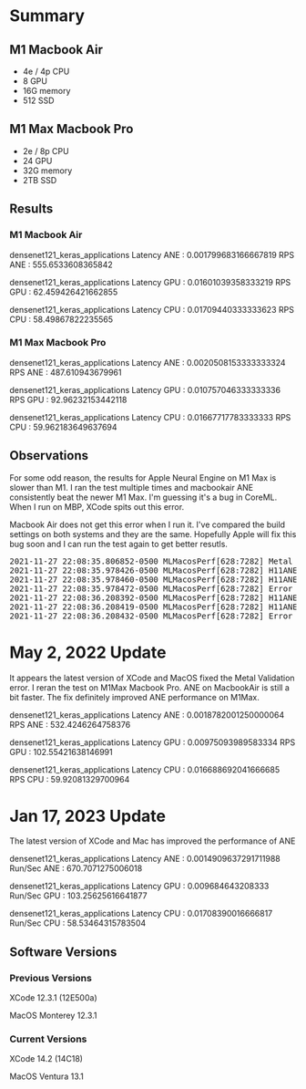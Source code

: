 # Summary

## M1 Macbook Air

* 4e / 4p CPU
* 8 GPU
* 16G memory
* 512 SSD

## M1 Max Macbook Pro

* 2e / 8p CPU
* 24 GPU
* 32G memory
* 2TB SSD

## Results

### M1 Macbook Air
densenet121_keras_applications
Latency ANE : 0.001799683166667819
RPS ANE : 555.6533608365842

densenet121_keras_applications
Latency GPU : 0.01601039358333219
RPS GPU : 62.459426421662855

densenet121_keras_applications
Latency CPU : 0.01709440333333623
RPS CPU : 58.49867822235565

### M1 Max Macbook Pro
densenet121_keras_applications
Latency ANE : 0.0020508153333333324
RPS ANE : 487.610943679961

densenet121_keras_applications
Latency GPU : 0.010757046333333336
RPS GPU : 92.96232153442118

densenet121_keras_applications
Latency CPU : 0.01667717783333333
RPS CPU : 59.962183649637694

## Observations

For some odd reason, the results for Apple Neural Engine on M1 Max is slower than M1. I ran the test multiple times and macbookair ANE consistently beat the newer M1 Max. I'm guessing it's a bug in CoreML. When I run on MBP, XCode spits out this error.

Macbook Air does not get this error when I run it. I've compared the build settings on both systems and they are the same. Hopefully Apple will fix this bug soon and I can run the test again to get better resutls.

<pre>
2021-11-27 22:08:35.806852-0500 MLMacosPerf[628:7282] Metal API Validation Enabled
2021-11-27 22:08:35.978426-0500 MLMacosPerf[628:7282] H11ANEDevice::H11ANEDeviceOpen IOServiceOpen failed result= 0xe00002e2
2021-11-27 22:08:35.978460-0500 MLMacosPerf[628:7282] H11ANEDevice::H11ANEDeviceOpen kH11ANEUserClientCommand_DeviceOpen call failed result=0xe00002bc
2021-11-27 22:08:35.978472-0500 MLMacosPerf[628:7282] Error opening LB - status=0xe00002bc.. Skipping LB and retrying
2021-11-27 22:08:36.208392-0500 MLMacosPerf[628:7282] H11ANEDevice::H11ANEDeviceOpen IOServiceOpen failed result= 0xe00002e2
2021-11-27 22:08:36.208419-0500 MLMacosPerf[628:7282] H11ANEDevice::H11ANEDeviceOpen kH11ANEUserClientCommand_DeviceOpen call failed result=0xe00002bc
2021-11-27 22:08:36.208432-0500 MLMacosPerf[628:7282] Error opening LB - status=0xe00002bc.. Skipping LB and retrying
</pre>

# May 2, 2022 Update

It appears the latest version of XCode and MacOS fixed the Metal Validation error. I reran the test on M1Max Macbook Pro. ANE on MacbookAir is still a bit faster. The fix definitely improved ANE performance on M1Max.

densenet121_keras_applications
Latency ANE : 0.0018782001250000064
RPS ANE : 532.4246264758376

densenet121_keras_applications
Latency GPU : 0.00975093989583334
RPS GPU : 102.55421638146991

densenet121_keras_applications
Latency CPU : 0.016688692041666685
RPS CPU : 59.92081329700964

# Jan 17, 2023 Update

The latest version of XCode and Mac has improved the performance of ANE

densenet121_keras_applications
Latency   ANE : 0.0014909637291711988  
Run/Sec  ANE : 670.7071275006018 

densenet121_keras_applications
Latency   GPU : 0.009684643208333  
Run/Sec  GPU : 103.25625616641877 

densenet121_keras_applications
Latency   CPU : 0.01708390016666817  
Run/Sec  CPU : 58.53464315783504 

## Software Versions

### Previous Versions

XCode 12.3.1 (12E500a)

MacOS Monterey 12.3.1

### Current Versions

XCode 14.2 (14C18)

MacOS Ventura 13.1

